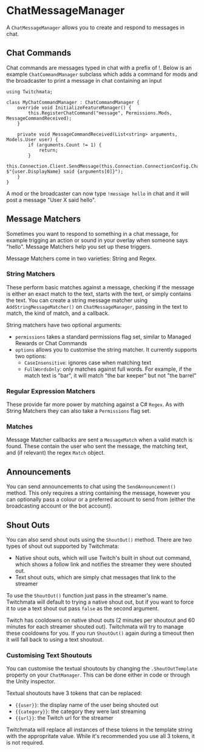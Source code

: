 ﻿# ChatMessageManager

A `ChatMessageManager` allows you to create and respond to messages in chat.

## Chat Commands

Chat commands are messages typed in chat with a prefix of !. Below is an example `ChatCommandManager` subclass which adds a command for mods and the broadcaster to print a message in chat containing an input

```
using Twitchmata;

class MyChatCommandManager : ChatCommandManager {
	override void InitializeFeatureManager() {
		this.RegisterChatCommand("message", Permissions.Mods, MessageCommandReceived);
	}

	private void MessageCommandReceived(List<string> arguments, Models.User user) {
		if (arguments.Count != 1) {
			return;
		}
		this.Connection.Client.SendMessage(this.Connection.ConnectionConfig.ChannelName, $"{user.DisplayName} said {arguments[0]}");
	}
}
```

A mod or the broadcaster can now type `!message hello` in chat and it will post a message "User X said hello".


## Message Matchers

Sometimes you want to respond to something in a chat message, for example trigging an action or sound in your overlay when someone says "hello". Message Matchers help you set up these triggers.

Message Matchers come in two varieties: String and Regex.

### String Matchers

These perform basic matches against a message, checking if the message is either an exact match to the text, starts with the text, or simply contains the text. You can create a string message matcher using `AddStringMessageMatcher()` on `ChatMessageManager`, passing in the text to match, the kind of match, and a callback.

String matchers have two optional arguments:
- `permissions` takes a standard permissions flag set, similar to Managed Rewards or Chat Commands
- `options` allows you to customise the string matcher. It currently supports two options: 
  - `CaseInsensitive`: ignores case when matching text
  - `FullWordsOnly`: only matches against full words. For example, if the match text is "bar", it will match "the bar keeper" but not "the barrel" 

### Regular Expression Matchers

These provide far more power by matching against a C# `Regex`. As with String Matchers they can also take a `Permissions` flag set.

### Matches

Message Matcher callbacks are sent a `MessageMatch` when a valid match is found. These contain the user who sent the message, the matching text, and (if relevant) the regex `Match` object.

## Announcements
You can send announcements to chat using the `SendAnnouncement()` method. This only requires a string containing the message, however you can optionally pass a colour or a preferred account to send from (either the broadcasting account or the bot account).

## Shout Outs
You can also send shout outs using the `ShoutOut()` method. There are two types of shout out supported by Twitchmata:

- Native shout outs, which will use Twitch's built in shout out command, which shows a follow link and notifies the streamer they were shouted out.
- Text shout outs, which are simply chat messages that link to the streamer

To use the `ShoutOut()` function just pass in the streamer's name. Twitchmata will default to trying a native shout out, but if you want to force it to use a text shout out pass `false` as the second argument.

Twitch has cooldowns on native shout outs (2 minutes per shoutout and 60 minutes for each streamer shouted out). Twitchmata will try to manage these cooldowns for you. If you run `ShoutOut()` again during a timeout then it will fall back to using a text shoutout.

### Customising Text Shoutouts

You can customise the textual shoutouts by changing the `.ShoutOutTemplate` property on your `ChatManager`. This can be done either in code or through the Unity inspector.

Textual shoutouts have 3 tokens that can be replaced:

- `{{user}}`: the display name of the user being shouted out
- `{{category}}`: the category they were last streaming
- `{{url}}`: the Twitch url for the streamer

Twitchmata will replace all instances of these tokens in the template string with the appropritate value. While it's recommended you use all 3 tokens, it is not required.